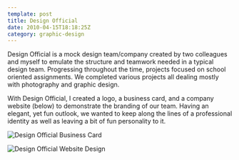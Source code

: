 ```yaml
---
template: post
title: Design Official
date: 2010-04-15T18:18:25Z
category: graphic-design
---
```

Design Official is a mock design team/company created by two colleagues and myself to emulate the structure and teamwork needed in a typical design team. Progressing throughout the time, projects focused on school oriented assignments. We completed various projects all dealing mostly with photography and graphic design.

With Design Official, I created a logo, a business card, and a company website (below) to demonstrate the branding of our team. Having an elegant, yet fun outlook, we wanted to keep along the lines of a professional identity as well as leaving a bit of fun personality to it.

![Design Official Business Card](https://cdn.fay.io/images/2010/design-official-business-card-design.jpg)

![Design Official Website Design](https://cdn.fay.io/images/2010/design-official-website-design.jpg)